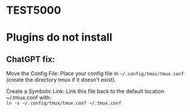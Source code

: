 # TEST5000
# Plugins do not install 
## ChatGPT fix:

Move the Config File: Place your config file in `~/.config/tmux/tmux.conf` (create the directory tmux if it doesn't exist).

Create a Symbolic Link: Link this file back to the default location ~/.tmux.conf with:<br>
`ln -s ~/.config/tmux/tmux.conf ~/.tmux.conf`
